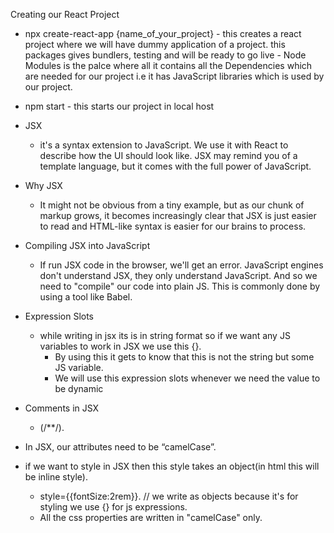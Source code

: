 Creating our React Project

-   npx create-react-app {name_of_your_project}
        - this creates a react project where we will have dummy application of a project. this packages gives bundlers, testing and will be ready to go live
        - Node Modules is the palce where all it contains all the Dependencies which are needed for our project i.e it has JavaScript libraries which is used by our project.

-   npm start
        - this starts our project in local host

- JSX
    - it's a syntax extension to JavaScript. We use it with React to describe how the UI should look like. JSX may remind you of a template language, but it comes with the full power of JavaScript.

- Why JSX
    - It might not be obvious from a tiny example, but as our chunk of markup grows, it becomes increasingly clear that JSX is just easier to read and HTML-like syntax is easier for our brains to process.

- Compiling JSX into JavaScript
    - If run JSX code in the browser, we'll get an error. JavaScript engines don't understand JSX, they only understand JavaScript. And so we need to "compile" our code into plain JS. This is commonly done by using a tool like Babel.

- Expression Slots
    - while writing in jsx its is in string format so if we want any JS variables to work in JSX we use this {}.
        - By using this it gets to know that this is not the string but some JS variable.
        - We will use this expression slots whenever we need the value to be dynamic

- Comments in JSX
    - (/**/).

- In JSX, our attributes need to be “camelCase”.
- if we want to style in JSX then this style takes an object(in html this will be inline style).
    - style={{fontSize:2rem}}. // we write as objects because it's for styling we use {} for js expressions.
    - All the css properties are written in "camelCase" only.